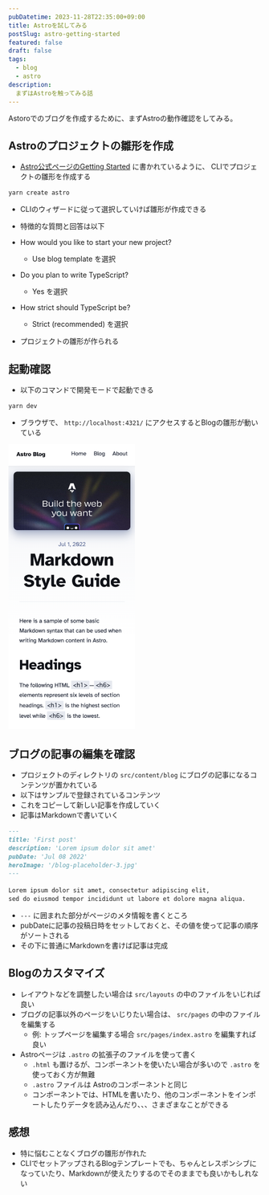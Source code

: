 ```yaml
---
pubDatetime: 2023-11-28T22:35:00+09:00
title: Astroを試してみる
postSlug: astro-getting-started
featured: false
draft: false
tags:
  - blog
  - astro
description:
  まずはAstroを触ってみる話
---
```


Astoroでのブログを作成するために、まずAstroの動作確認をしてみる。

## Astroのプロジェクトの雛形を作成

- [Astro公式ページのGetting Started](https://docs.astro.build/en/getting-started/) に書かれているように、 CLIでプロジェクトの雛形を作成する

```sh
yarn create astro
```

- CLIのウィザードに従って選択していけば雛形が作成できる
- 特徴的な質問と回答は以下

- How would you like to start your new project?
  - Use blog template を選択

- Do you plan to write TypeScript?
  - Yes を選択

- How strict should TypeScript be?
  - Strict (recommended) を選択

- プロジェクトの雛形が作られる

## 起動確認

- 以下のコマンドで開発モードで起動できる

```sh
yarn dev
```

- ブラウザで、 `http://localhost:4321/` にアクセスするとBlogの雛形が動いている

<img src="/public/assets/astro-getting-started/blog-template.png" alt="Blogの雛形" width="50%" height="auto">

## ブログの記事の編集を確認

- プロジェクトのディレクトリの `src/content/blog` にブログの記事になるコンテンツが置かれている
- 以下はサンプルで登録されているコンテンツ
- これをコピーして新しい記事を作成していく
- 記事はMarkdownで書いていく

```md
---
title: 'First post'
description: 'Lorem ipsum dolor sit amet'
pubDate: 'Jul 08 2022'
heroImage: '/blog-placeholder-3.jpg'
---

Lorem ipsum dolor sit amet, consectetur adipiscing elit,
sed do eiusmod tempor incididunt ut labore et dolore magna aliqua.
```

- `---` に囲まれた部分がページのメタ情報を書くところ
- pubDateに記事の投稿日時をセットしておくと、その値を使って記事の順序がソートされる
- その下に普通にMarkdownを書けば記事は完成

## Blogのカスタマイズ

- レイアウトなどを調整したい場合は `src/layouts` の中のファイルをいじれば良い
- ブログの記事以外のページをいじりたい場合は、 `src/pages` の中のファイルを編集する
  - 例: トップページを編集する場合 `src/pages/index.astro` を編集すれば良い
- Astroページは `.astro` の拡張子のファイルを使って書く
  - `.html` も置けるが、コンポーネントを使いたい場合が多いので `.astro` を使っておく方が無難
  - `.astro` ファイルは Astroのコンポーネントと同じ
  - コンポーネントでは、HTMLを書いたり、他のコンポーネントをインポートしたりデータを読み込んだり、、、さまざまなことができる

## 感想

- 特に悩むことなくブログの雛形が作れた
- CLIでセットアップされるBlogテンプレートでも、ちゃんとレスポンシブになっていたり、Markdownが使えたりするのでそのままでも良いかもしれない
